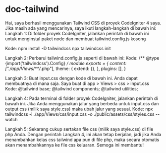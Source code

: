 # doc-tailwind

Hai,
saya berhasil menggunakan Tailwind CSS di proyek CodeIgniter 4 saya. Jika masih ada yang mencarinya, saya ikuti langkah-langkah di bawah ini:
Langkah 1: Di folder proyek CodeIgniter, jalankan perintah di bawah ini untuk menginstal paket node dan membuat tailwind.config.js kosong

Kode:
npm install -D tailwindcss
npx tailwindcss init

Langkah 2: Perbarui  tailwind.config.js seperti di bawah ini:
Kode:
/** @type {import('tailwindcss').Config} */
module.exports = {
  content: ["./app/Views/**/*.php"],
  theme: {
    extend: {},
  },
  plugins: [],
}

Langkah 3: Buat input.css dengan kode di bawah ini. Anda dapat membuatnya di mana saja. Saya buat di app > Views > css > input.css
Kode:
@tailwind base;
@tailwind components;
@tailwind utilities;

Langkah 4: Pada terminal di folder proyek CodeIgniter, jalankan perintah di bawah ini. Jika Anda menggunakan jalur yang berbeda untuk input.css dan output css (milik saya style.css) maka ubah jalur yang sesuai.
Kode:
npx tailwindcss -i ./app/Views/css/input.css -o ./public/assets/css/styles.css --watch

Langkah 5: Sekarang cukup sertakan file css (milik saya style.css) di file php Anda. Dengan perintah Langkah 4, ini akan tetap berjalan, jadi jika Anda menambahkan kelas css tailwind apa pun di file php, maka secara otomatis akan menambahkannya ke file css keluaran.
Semoga ini membantu!
